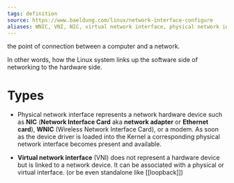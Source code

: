 ```yaml
---
tags: definition
source: https://www.baeldung.com/linux/network-interface-configure
aliases: WNIC, VNI, NIC, virtual network interface, physical network interface
---
```


the point of connection between a computer and a network.

In other words, how the Linux system links up the software side of networking to the hardware side.

# Types

- Physical network interface represents a network hardware device such as **NIC** (**Network Interface Card** aka **network adapter** or **Ethernet card**), **WNIC** (Wireless Network Interface Card), or a modem.
As soon as the device driver is loaded into the Kernel a corresponding physical network interface becomes present and available.

- **Virtual network interface** (VNI) does not represent a hardware device but is linked to a network device. It can be associated with a physical or virtual interface. (or be even standalone like [[loopback]])